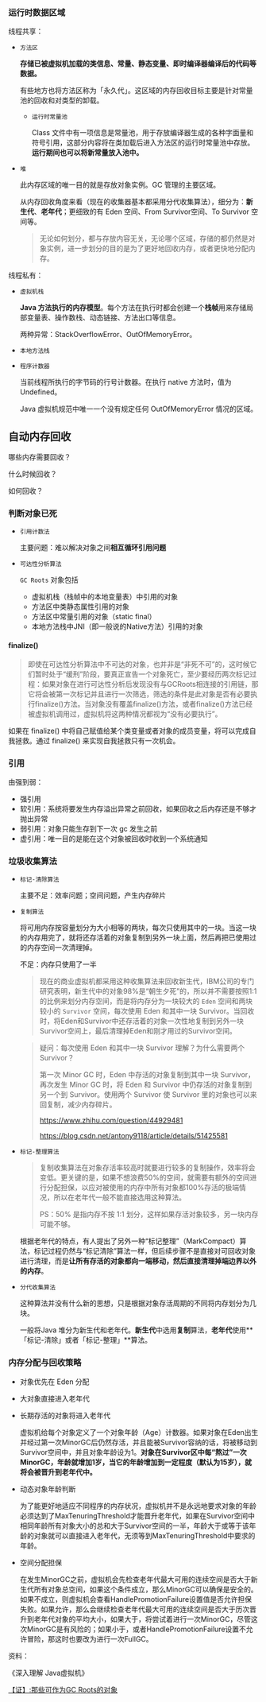 

### 运行时数据区域

线程共享：

* `方法区`

  **存储已被虚拟机加载的类信息、常量、静态变量、即时编译器编译后的代码等数据。**

  有些地方也将方法区称为「永久代」。这区域的内存回收目标主要是针对常量池的回收和对类型的卸载。

  * `运行时常量池`

    Class 文件中有一项信息是常量池，用于存放编译器生成的各种字面量和符号引用，这部分内容将在类加载后进入方法区的运行时常量池中存放。**运行期间也可以将新常量放入池中。**

* `堆`

  此内存区域的唯一目的就是存放对象实例。GC 管理的主要区域。

  从内存回收角度来看（现在的收集器基本都采用分代收集算法），细分为：**新生代**、**老年代**；更细致的有 Eden 空间、From Survivor空间、To Survivor 空间等。

  > 无论如何划分，都与存放内容无关，无论哪个区域，存储的都仍然是对象实例，进一步划分的目的是为了更好地回收内存，或者更快地分配内存。
  >

线程私有：

* `虚拟机栈`

  **Java 方法执行的内存模型**。每个方法在执行时都会创建一个**栈帧**用来存储局部变量表、操作数栈、动态链接、方法出口等信息。

  两种异常：StackOverflowError、OutOfMemoryError。

* `本地方法栈`

* `程序计数器`

  当前线程所执行的字节码的行号计数器。在执行 native 方法时，值为 Undefined。

  Java 虚拟机规范中唯一一个没有规定任何 OutOfMemoryError 情况的区域。



## 自动内存回收

哪些内存需要回收？

什么时候回收？

如何回收？

### 判断对象已死

* `引用计数法`

  主要问题：难以解决对象之间**相互循环引用问题**

* `可达性分析算法`

  `GC Roots` 对象包括

  * 虚拟机栈（栈帧中的本地变量表）中引用的对象
  * 方法区中类静态属性引用的对象
  * 方法区中常量引用的对象（static final）
  * 本地方法栈中JNI（即一般说的Native方法）引用的对象


#### finalize()

> 即使在可达性分析算法中不可达的对象，也并非是“非死不可”的，这时候它们暂时处于“缓刑”阶段，要真正宣告一个对象死亡，至少要经历两次标记过程：如果对象在进行可达性分析后发现没有与GCRoots相连接的引用链，那它将会被第一次标记并且进行一次筛选，筛选的条件是此对象是否有必要执行finalize()方法。当对象没有覆盖finalize()方法，或者finalize()方法已经被虚拟机调用过，虚拟机将这两种情况都视为“没有必要执行”。
>

如果在 finalize() 中将自己赋值给某个类变量或者对象的成员变量，将可以完成自我拯救。通过 finalize() 来实现自我拯救只有一次机会。



### 引用

由强到弱：

* 强引用
* 软引用：系统将要发生内存溢出异常之前回收，如果回收之后内存还是不够才抛出异常
* 弱引用：对象只能生存到下一次 gc 发生之前
* 虚引用：唯一目的是能在这个对象被回收时收到一个系统通知



### 垃圾收集算法

* `标记-清除算法`

  主要不足：效率问题；空间问题，产生内存碎片

* `复制算法`

  将可用内存按容量划分为大小相等的两块，每次只使用其中的一块。当这一块的内存用完了，就将还存活着的对象复制到另外一块上面，然后再把已使用过的内存空间一次清理掉。

  不足：内存只使用了一半

  > 现在的商业虚拟机都采用这种收集算法来回收新生代，IBM公司的专门研究表明，新生代中的对象98%是“朝生夕死”的，所以并不需要按照1:1的比例来划分内存空间，而是将内存分为一块较大的 `Eden` 空间和两块较小的 `Survivor` 空间，每次使用 Eden 和其中一块 Survivor。当回收时，将Eden和Survivor中还存活着的对象一次性地复制到另外一块Survivor空间上，最后清理掉Eden和刚才用过的Survivor空间。

  > 疑问：每次使用 Eden 和其中一块 Survivor 理解？为什么需要两个 Survivor？
  >
  > 第一次 Minor GC 时，Eden 中存活的对象复制到其中一块 Survivor，再次发生 Minor GC 时，将 Eden 和 Survivor 中仍存活的对象复制到另一个到 Survivor。使用两个 Survivor 使 Survivor 里的对象也可以来回复制，减少内存碎片。
  >
  > https://www.zhihu.com/question/44929481
  >
  > https://blog.csdn.net/antony9118/article/details/51425581

* `标记-整理算法`

  > 复制收集算法在对象存活率较高时就要进行较多的复制操作，效率将会变低。更关键的是，如果不想浪费50%的空间，就需要有额外的空间进行分配担保，以应对被使用的内存中所有对象都100%存活的极端情况，所以在老年代一般不能直接选用这种算法。
  >
  > PS：50% 是指内存不按 1:1 划分，这样如果存活对象较多，另一块内存可能不够。

  根据老年代的特点，有人提出了另外一种“标记整理”（MarkCompact）算法，标记过程仍然与“标记清除”算法一样，但后续步骤不是直接对可回收对象进行清理，而是**让所有存活的对象都向一端移动，然后直接清理掉端边界以外的内存**。

* `分代收集算法`

  这种算法并没有什么新的思想，只是根据对象存活周期的不同将内存划分为几块。

  一般将Java 堆分为新生代和老年代。**新生代**中选用**复制**算法，**老年代**使用**「标记-清除」或者「标记-整理」**算法。



### 内存分配与回收策略

* 对象优先在 Eden 分配

* 大对象直接进入老年代

* 长期存活的对象将进入老年代

  虚拟机给每个对象定义了一个对象年龄（Age）计数器。如果对象在Eden出生并经过第一次MinorGC后仍然存活，并且能被Survivor容纳的话，将被移动到Survivor空间中，并且对象年龄设为1。**对象在Survivor区中每“熬过”一次MinorGC，年龄就增加1岁，当它的年龄增加到一定程度（默认为15岁），就将会被晋升到老年代中。**

* 动态对象年龄判断

  为了能更好地适应不同程序的内存状况，虚拟机并不是永远地要求对象的年龄必须达到了MaxTenuringThreshold才能晋升老年代，如果在Survivor空间中相同年龄所有对象大小的总和大于Survivor空间的一半，年龄大于或等于该年龄的对象就可以直接进入老年代，无须等到MaxTenuringThreshold中要求的年龄。

* 空间分配担保

  在发生MinorGC之前，虚拟机会先检查老年代最大可用的连续空间是否大于新生代所有对象总空间，如果这个条件成立，那么MinorGC可以确保是安全的。如果不成立，则虚拟机会查看HandlePromotionFailure设置值是否允许担保失败。如果允许，那么会继续检查老年代最大可用的连续空间是否大于历次晋升到老年代对象的平均大小，如果大于，将尝试着进行一次MinorGC，尽管这次MinorGC是有风险的；如果小于，或者HandlePromotionFailure设置不允许冒险，那这时也要改为进行一次FullGC。

  



资料：

《深入理解 Java虚拟机》

[【证】:那些可作为GC Roots的对象](https://blog.csdn.net/u010798968/article/details/72835255)